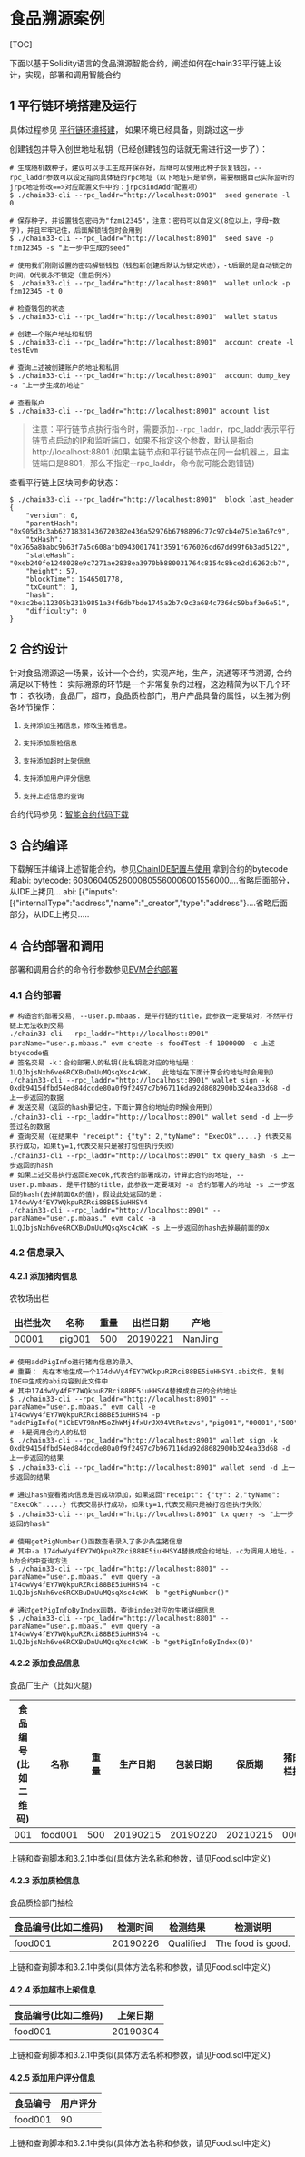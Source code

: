 # 食品溯源案例

[TOC]

下面以基于Solidity语言的食品溯源智能合约，阐述如何在chain33平行链上设计，实现，部署和调用智能合约

## 1 平行链环境搭建及运行
具体过程参见 [平行链环境搭建](https://chain.33.cn/document/130)， 如果环境已经具备，则跳过这一步

创建钱包并导入创世地址私钥（已经创建钱包的话就无需进行这一步了）：  
```shell
# 生成随机数种子，建议可以手工生成并保存好，后继可以使用此种子恢复钱包，--rpc_laddr参数可以设定指向具体链的rpc地址（以下地址只是举例，需要根据自己实际监听的jrpc地址修改==>对应配置文件中的：jrpcBindAddr配置项）
$ ./chain33-cli --rpc_laddr="http://localhost:8901"  seed generate -l 0

# 保存种子，并设置钱包密码为"fzm12345"，注意：密码可以自定义(8位以上，字母+数字)，并且牢牢记住，后面解锁钱包时会用到
$ ./chain33-cli --rpc_laddr="http://localhost:8901"  seed save -p fzm12345 -s "上一步中生成的seed"

# 使用我们刚刚设置的密码解锁钱包（钱包新创建后默认为锁定状态），-t后跟的是自动锁定的时间，0代表永不锁定（重启例外）
$ ./chain33-cli --rpc_laddr="http://localhost:8901"  wallet unlock -p fzm12345 -t 0

# 检查钱包的状态
$ ./chain33-cli --rpc_laddr="http://localhost:8901"  wallet status

# 创建一个账户地址和私钥
$ ./chain33-cli --rpc_laddr="http://localhost:8901"  account create -l testEvm

# 查询上述被创建账户的地址和私钥
$ ./chain33-cli --rpc_laddr="http://localhost:8901"  account dump_key -a "上一步生成的地址"

# 查看账户
$ ./chain33-cli --rpc_laddr="http://localhost:8901" account list
```
>注意：平行链节点执行指令时，需要添加`--rpc_laddr`，rpc_laddr表示平行链节点启动的IP和监听端口，如果不指定这个参数，默认是指向http://localhost:8801 (如果主链节点和平行链节点在同一台机器上，且主链端口是8801，那么不指定--rpc_laddr，命令就可能会跑错链)

查看平行链上区块同步的状态：

```shell
$ ./chain33-cli --rpc_laddr="http://localhost:8901"  block last_header
{
    "version": 0,
    "parentHash": "0x905d3c3ab62718381436720382e436a52976b6798896c77c97cb4e751e3a67c9",
    "txHash": "0x765a8babc9b63f7a5c608afb0943001741f3591f676026cd67dd99f6b3ad5122",
    "stateHash": "0xeb240fe1248028e9c7271ae2838ea3970bb880031764c8154c8bce2d16262cb7",
    "height": 57,
    "blockTime": 1546501778,
    "txCount": 1,
    "hash": "0xac2be112305b231b9851a34f6db7bde1745a2b7c9c3a684c736dc59baf3e6e51",
    "difficulty": 0
}
```

## 2 合约设计
针对食品溯源这一场景，设计一个合约，实现产地，生产，流通等环节溯源, 合约满足以下特性：
实际溯源的环节是一个非常复杂的过程，这边精简为以下几个环节： 农牧场，食品厂，超市，食品质检部门，用户产品具备的属性，以生猪为例各环节操作：
1.     支持添加生猪信息，修改生猪信息。
2.     支持添加质检信息
3.     支持添加超时上架信息
4.     支持添加用户评分信息
5.     支持上述信息的查询

合约代码参见：[智能合约代码下载](https://bty33.oss-cn-shanghai.aliyuncs.com/chain33Dev/solidity/Food.zip)

## 3 合约编译
下载解压并编译上述智能合约，参见[ChainIDE配置与使用](https://baas.33.cn/doc/detail/154)
拿到合约的bytecode和abi:
bytecode: 60806040526000805560006001556000....省略后面部分，从IDE上拷贝...
abi: [{"inputs":[{"internalType":"address","name":"_creator","type":"address"}....省略后面部分，从IDE上拷贝.....

## 4 合约部署和调用
部署和调用合约的命令行参数参见[EVM合约部署](https://chain.33.cn/document/277)

### 4.1 合约部署
```shell
# 构造合约部署交易, --user.p.mbaas. 是平行链的title，此参数一定要填对，不然平行链上无法收到交易
./chain33-cli --rpc_laddr="http://localhost:8901" --paraName="user.p.mbaas." evm create -s foodTest -f 1000000 -c 上述btyecode值 
# 签名交易 -k：合约部署人的私钥(此私钥匙对应的地址是： 1LQJbjsNxh6ve6RCXBuDnUuMQsqXsc4cWK，  此地址在下面计算合约地址时会用到)
./chain33-cli --rpc_laddr="http://localhost:8901" wallet sign -k 0xdb9415dfbd54ed84dccde80a0f9f2497c7b967116da92d8682900b324ea33d68 -d 上一步返回的数据
# 发送交易（返回的hash要记住，下面计算合约地址的时候会用到）
./chain33-cli --rpc_laddr="http://localhost:8901" wallet send -d 上一步签过名的数据
# 查询交易（在结果中 "receipt": {"ty": 2,"tyName": "ExecOk".....} 代表交易执行成功，如果ty=1,代表交易只是被打包但执行失败）
./chain33-cli --rpc_laddr="http://localhost:8901" tx query_hash -s 上一步返回的hash
# 如果上述交易执行返回ExecOk,代表合约部署成功，计算此合约的地址, --user.p.mbaas. 是平行链的title，此参数一定要填对 -a 合约部署人的地址 -s 上一步返回的hash(去掉前面0x的值)，假设此处返回的是：174dwVy4fEY7WQkpuRZRci88BE5iuHHSY4
./chain33-cli --rpc_laddr="http://localhost:8901" --paraName="user.p.mbaas." evm calc -a 1LQJbjsNxh6ve6RCXBuDnUuMQsqXsc4cWK -s 上一步返回的hash去掉最前面的0x
```

### 4.2 信息录入

#### 4.2.1 添加猪肉信息
农牧场出栏

|出栏批次|名称|重量|出栏日期|产地|
|----|----|----|----|----|
|00001|pig001|500|20190221|NanJing|

```shell
# 使用addPigInfo进行猪肉信息的录入
# 重要： 先在本地生成一个174dwVy4fEY7WQkpuRZRci88BE5iuHHSY4.abi文件，复制IDE中生成的abi内容到此文件中
# 其中174dwVy4fEY7WQkpuRZRci88BE5iuHHSY4替换成自己的合约地址
$ ./chain33-cli --rpc_laddr="http://localhost:8901" --paraName="user.p.mbaas." evm call -e 174dwVy4fEY7WQkpuRZRci88BE5iuHHSY4 -p "addPigInfo("1CbEVT9RnM5oZhWMj4fxUrJX94VtRotzvs","pig001","00001","500","20190210","NanJing")"  
# -k是调用合约人的私钥
$ ./chain33-cli --rpc_laddr="http://localhost:8901" wallet sign -k 0xdb9415dfbd54ed84dccde80a0f9f2497c7b967116da92d8682900b324ea33d68 -d 上一步返回的结果
$ ./chain33-cli --rpc_laddr="http://localhost:8901" wallet send -d 上一步返回的结果

# 通过hash查看猪肉信息是否成功添加，如果返回"receipt": {"ty": 2,"tyName": "ExecOk".....} 代表交易执行成功，如果ty=1,代表交易只是被打包但执行失败）
$ ./chain33-cli --rpc_laddr="http://localhost:8901" tx query -s "上一步返回的hash"

# 使用getPigNumber()函数查看录入了多少条生猪信息
# 其中-a 174dwVy4fEY7WQkpuRZRci88BE5iuHHSY4替换成合约地址，-c为调用人地址，-b为合约中查询方法
$ ./chain33-cli --rpc_laddr="http://localhost:8801" --paraName="user.p.mbaas." evm query -a  174dwVy4fEY7WQkpuRZRci88BE5iuHHSY4 -c 1LQJbjsNxh6ve6RCXBuDnUuMQsqXsc4cWK -b "getPigNumber()"

# 通过getPigInfoByIndex函数，查询index对应的生猪详细信息
$ ./chain33-cli --rpc_laddr="http://localhost:8801" --paraName="user.p.mbaas." evm query -a  174dwVy4fEY7WQkpuRZRci88BE5iuHHSY4 -c 1LQJbjsNxh6ve6RCXBuDnUuMQsqXsc4cWK -b "getPigInfoByIndex(0)"
```

#### 4.2.2 添加食品信息
食品厂生产（比如火腿)

|食品编号(比如二维码)|名称|重量|生产日期|包装日期|保质期|猪肉出栏批次|
|----|----|----|----|----|----|----|
|001|food001|500|20190215|20190220|20210215|00001|

上链和查询脚本和3.2.1中类似(具体方法名称和参数，请见Food.sol中定义)

#### 4.2.3 添加质检信息
食品质检部门抽检

|食品编号(比如二维码)|检测时间|检测结果|检测说明|
|----|----|----|----|
|food001|20190226|Qualified|The food is good.|

上链和查询脚本和3.2.1中类似(具体方法名称和参数，请见Food.sol中定义)

#### 4.2.4 添加超市上架信息

|食品编号(比如二维码)|上架日期|
|----|----|
|food001|20190304|

上链和查询脚本和3.2.1中类似(具体方法名称和参数，请见Food.sol中定义)

#### 4.2.5 添加用户评分信息

|食品编号|用户评分|
|----|----|
|food001|90|

上链和查询脚本和3.2.1中类似(具体方法名称和参数，请见Food.sol中定义)
